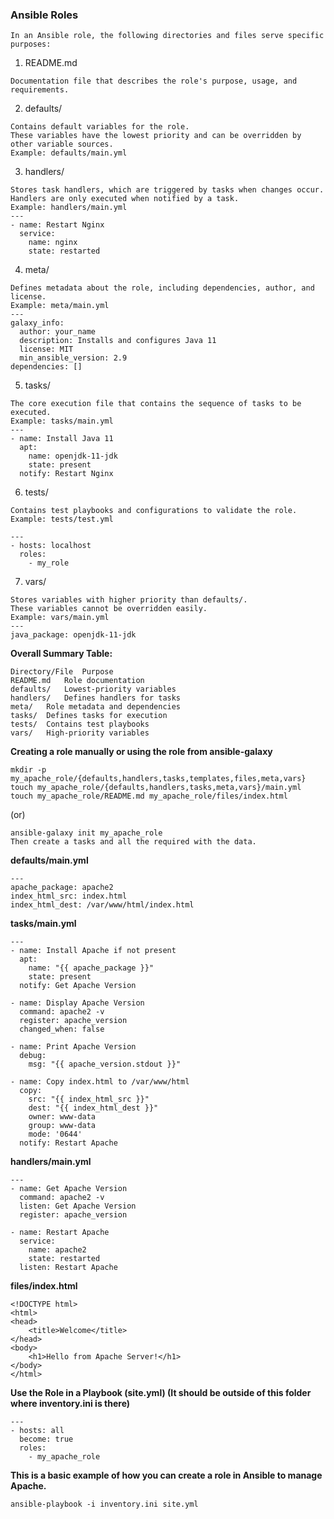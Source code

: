 ### Ansible Roles
```
In an Ansible role, the following directories and files serve specific purposes:
```
1. README.md
```
Documentation file that describes the role's purpose, usage, and requirements.
```
2. defaults/
```
Contains default variables for the role.
These variables have the lowest priority and can be overridden by other variable sources.
Example: defaults/main.yml
```

3. handlers/
```
Stores task handlers, which are triggered by tasks when changes occur.
Handlers are only executed when notified by a task.
Example: handlers/main.yml
---
- name: Restart Nginx
  service:
    name: nginx
    state: restarted
```
4. meta/
```
Defines metadata about the role, including dependencies, author, and license.
Example: meta/main.yml
---
galaxy_info:
  author: your_name
  description: Installs and configures Java 11
  license: MIT
  min_ansible_version: 2.9
dependencies: []
```
5. tasks/
```
The core execution file that contains the sequence of tasks to be executed.
Example: tasks/main.yml
---
- name: Install Java 11
  apt:
    name: openjdk-11-jdk
    state: present
  notify: Restart Nginx
```
6. tests/
```
Contains test playbooks and configurations to validate the role.
Example: tests/test.yml

---
- hosts: localhost
  roles:
    - my_role
```
7. vars/
```
Stores variables with higher priority than defaults/.
These variables cannot be overridden easily.
Example: vars/main.yml
---
java_package: openjdk-11-jdk
```

**Overall Summary Table:**
```
Directory/File	Purpose
README.md	Role documentation
defaults/	Lowest-priority variables
handlers/	Defines handlers for tasks
meta/	Role metadata and dependencies
tasks/	Defines tasks for execution
tests/	Contains test playbooks
vars/	High-priority variables
```


**Creating a role manually or using the role from ansible-galaxy**
```
mkdir -p my_apache_role/{defaults,handlers,tasks,templates,files,meta,vars}
touch my_apache_role/{defaults,handlers,tasks,meta,vars}/main.yml
touch my_apache_role/README.md my_apache_role/files/index.html
```
(or)
```
ansible-galaxy init my_apache_role
Then create a tasks and all the required with the data.
```
**defaults/main.yml**
```
---
apache_package: apache2
index_html_src: index.html
index_html_dest: /var/www/html/index.html
```
**tasks/main.yml**
```
---
- name: Install Apache if not present
  apt:
    name: "{{ apache_package }}"
    state: present
  notify: Get Apache Version

- name: Display Apache Version
  command: apache2 -v
  register: apache_version
  changed_when: false

- name: Print Apache Version
  debug:
    msg: "{{ apache_version.stdout }}"

- name: Copy index.html to /var/www/html
  copy:
    src: "{{ index_html_src }}"
    dest: "{{ index_html_dest }}"
    owner: www-data
    group: www-data
    mode: '0644'
  notify: Restart Apache
```
**handlers/main.yml**
```
---
- name: Get Apache Version
  command: apache2 -v
  listen: Get Apache Version
  register: apache_version

- name: Restart Apache
  service:
    name: apache2
    state: restarted
  listen: Restart Apache
```
**files/index.html**
```
<!DOCTYPE html>
<html>
<head>
    <title>Welcome</title>
</head>
<body>
    <h1>Hello from Apache Server!</h1>
</body>
</html>
```
**Use the Role in a Playbook (site.yml) (It should be outside of this folder where inventory.ini is there)**
```
---
- hosts: all
  become: true
  roles:
    - my_apache_role
```
**This is a basic example of how you can create a role in Ansible to manage Apache.**
```
ansible-playbook -i inventory.ini site.yml
```
